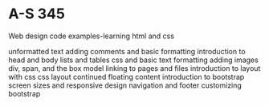 # A-S 345
Web design code examples-learning html and css

unformatted text
adding comments and basic formatting
introduction to head and body
lists and tables
css and basic text formatting
adding images
div, span, and the box model
linking to pages and files
introduction to layout with css
css layout continued
floating content
introduction to bootstrap
screen sizes and responsive design
navigation and footer
customizing bootstrap

